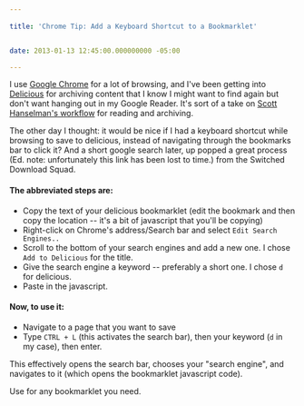 ```yaml
---
 
title: 'Chrome Tip: Add a Keyboard Shortcut to a Bookmarklet'


date: 2013-01-13 12:45:00.000000000 -05:00

---
```

I use [Google Chrome] for a lot of browsing, and I've been getting into [Delicious] for archiving content that I know I might want to find again but don't want hanging out in my Google Reader. It's sort of a take on [Scott Hanselman's workflow] for reading and archiving.

The other day I thought: it would be nice if I had a keyboard shortcut while browsing to save to delicious, instead of navigating through the bookmarks bar to click it? And a short google search later, up popped a great process (Ed. note: unfortunately this link has been lost to time.) from the Switched Download Squad.

#### The abbreviated steps are:

* Copy the text of your delicious bookmarklet (edit the bookmark and then copy the location -- it's a bit of javascript that you'll be copying)
* Right-click on Chrome's address/Search bar and select `Edit Search Engines..`
* Scroll to the bottom of your search engines and add a new one. I chose `Add to Delicious` for the title.
* Give the search engine a keyword -- preferably a short one. I chose `d` for delicious.
* Paste in the javascript.

#### Now, to use it:

* Navigate to a page that you want to save
* Type `CTRL + L` (this activates the search bar), then your keyword (`d` in my case), then enter.

This effectively opens the search bar, chooses your "search engine", and navigates to it (which opens the bookmarklet javascript code).

Use for any bookmarklet you need.

[Google Chrome]: https://www.google.com/intl/en/chrome/browser/
[Delicious]: http://delicious.com/
[Scott Hanselman's workflow]: https://www.hanselman.com/blog/InstapaperDeliveredToYourKindleChangesHowYouConsumeWebContentPlusIFTTTBlogsAndMore.aspx
